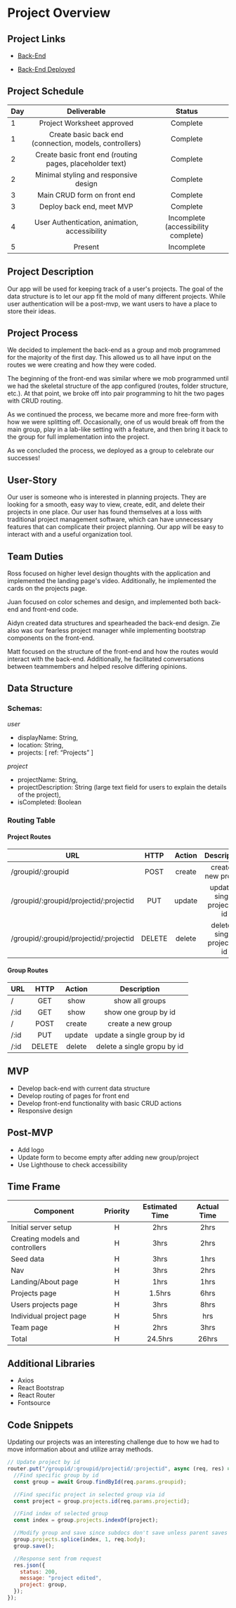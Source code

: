 # Project Overview

## Project Links

- [Back-End](https://github.com/thePumaLovers/project-planning-api)

- [Back-End Deployed](https://stark-basin-09914.herokuapp.com/groups)

## Project Schedule

| Day |                       Deliverable                        |               Status                |
| --- | :------------------------------------------------------: | :---------------------------------: |
| 1   |                Project Worksheet approved                |              Complete               |
| 1   | Create basic back end (connection, models, controllers)  |              Complete               |
| 2   | Create basic front end (routing pages, placeholder text) |              Complete               |
| 2   |          Minimal styling and responsive design           |              Complete               |
| 3   |               Main CRUD form on front end                |              Complete               |
| 3   |                Deploy back end, meet MVP                 |              Complete               |
| 4   |      User Authentication, animation, accessibility       | Incomplete (accessibility complete) |
| 5   |                         Present                          |             Incomplete              |

## Project Description

Our app will be used for keeping track of a user's projects. The goal of the data structure is to let our app fit the mold of many different projects. While user authentication will be a post-mvp, we want users to have a place to store their ideas.

## Project Process

We decided to implement the back-end as a group and mob programmed for the majority of the first day. This allowed us to all have input on the routes we were creating and how they were coded.

The beginning of the front-end was similar where we mob programmed until we had the skeletal structure of the app configured (routes, folder structure, etc.). At that point, we broke off into pair programming to hit the two pages with CRUD routing.

As we continued the process, we became more and more free-form with how we were splitting off. Occasionally, one of us would break off from the main group, play in a lab-like setting with a feature, and then bring it back to the group for full implementation into the project.

As we concluded the process, we deployed as a group to celebrate our successes!

## User-Story

Our user is someone who is interested in planning projects. They are looking for a smooth, easy way to view, create, edit, and delete their projects in one place. Our user has found themselves at a loss with traditional project management software, which can have unnecessary features that can complicate their project planning. Our app will be easy to interact with and a useful organization tool.

## Team Duties

Ross focused on higher level design thoughts with the application and implemented the landing page's video. Additionally, he implemented the cards on the projects page.

Juan focused on color schemes and design, and implemented both back-end and front-end code.

Aidyn created data structures and spearheaded the back-end design. Zie also was our fearless project manager while implementing bootstrap components on the front-end.

Matt focused on the structure of the front-end and how the routes would interact with the back-end. Additionally, he facilitated conversations between teammembers and helped resolve differing opinions.

## Data Structure

### Schemas:

_user_

- displayName: String,
- location: String,
- projects: [ ref: “Projects” ]

_project_

- projectName: String,
- projectDescription: String (large text field for users to explain the details of the project),
- isCompleted: Boolean


### Routing Table

#### Project Routes

| URL                                    |  HTTP  | Action |          Description          |
| -------------------------------------- | :----: | :----: | :---------------------------: |
| /groupid/:groupid                      |  POST  | create |     create a new project      |
| /groupid/:groupid/projectid/:projectid |  PUT   | update | update a single project by id |
| /groupid/:groupid/projectid/:projectid | DELETE | delete | delete a single project by id |

#### Group Routes

| URL  |  HTTP  | Action |         Description         |
| ---- | :----: | :----: | :-------------------------: |
| /    |  GET   |  show  |       show all groups       |
| /:id |  GET   |  show  |    show one group by id     |
| /    |  POST  | create |     create a new group      |
| /:id |  PUT   | update | update a single group by id |
| /:id | DELETE | delete | delete a single gropu by id |


## MVP

- Develop back-end with current data structure
- Develop routing of pages for front end
- Develop front-end functionality with basic CRUD actions
- Responsive design

## Post-MVP

- Add logo
- Update form to become empty after adding new group/project
- Use Lighthouse to check accessibility


## Time Frame

| Component                       | Priority | Estimated Time | Actual Time |
| ------------------------------- | :------: | :------------: | :---------: |
| Initial server setup            |    H     |      2hrs      |    2hrs     |
| Creating models and controllers |    H     |      3hrs      |    2hrs     |
| Seed data                       |    H     |      3hrs      |    1hrs     |
| Nav                             |    H     |      3hrs      |    2hrs     |
| Landing/About page              |    H     |      1hrs      |    1hrs     |
| Projects page                   |    H     |     1.5hrs     |    6hrs     |
| Users projects page             |    H     |      3hrs      |    8hrs     |
| Individual project page         |    H     |      5hrs      |     hrs     |
| Team page                       |    H     |      2hrs      |    3hrs     |
| Total                           |    H     |    24.5hrs     |    26hrs    |

## Additional Libraries

- Axios
- React Bootstrap
- React Router
- Fontsource

## Code Snippets

Updating our projects was an interesting challenge due to how we had to move information about and utilize array methods.

```js
// Update project by id
router.put("/groupid/:groupid/projectid/:projectid", async (req, res) => {
  //Find specific group by id
  const group = await Group.findById(req.params.groupid);

  //Find specific project in selected group via id
  const project = group.projects.id(req.params.projectid);

  //Find index of selected group
  const index = group.projects.indexOf(project);

  //Modify group and save since subdocs don't save unless parent saves
  group.projects.splice(index, 1, req.body);
  group.save();

  //Response sent from request
  res.json({
    status: 200,
    message: "project edited",
    project: group,
  });
});
```
